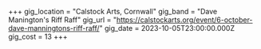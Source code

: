 +++
gig_location = "Calstock Arts, Cornwall"
gig_band = "Dave Manington's Riff Raff"
gig_url = "https://calstockarts.org/event/6-october-dave-manningtons-riff-raff/"
gig_date = 2023-10-05T23:00:00.000Z
gig_cost = 13
+++

